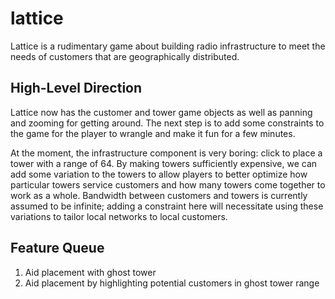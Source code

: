 # lattice

Lattice is a rudimentary game about building radio infrastructure to meet the needs of customers that are geographically distributed.

## High-Level Direction

Lattice now has the customer and tower game objects as well as panning and zooming for getting around. The next step is to add some constraints to the game for the player to wrangle and make it fun for a few minutes. 

At the moment, the infrastructure component is very boring: click to place a tower with a range of 64. By making towers sufficiently expensive, we can add some variation to the towers to allow players to better optimize how particular towers service customers and how many towers come together to work as a whole. Bandwidth between customers and towers is currently assumed to be infinite; adding a constraint here will necessitate using these variations to tailor local networks to local customers.

## Feature Queue

1. Aid placement with ghost tower
1. Aid placement by highlighting potential customers in ghost tower range
